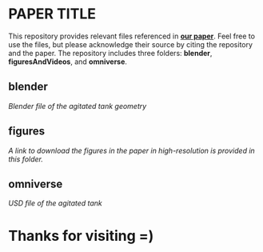 # PAPER TITLE

This repository provides relevant files referenced in **[our paper](https://youtu.be/wDKfSdN1qH8)**. Feel free to use the files, but please acknowledge their source by citing the repository and the paper.
The repository includes three folders: **blender**, **figuresAndVideos**, and **omniverse**.

## blender

*Blender file of the agitated tank geometry*

## figures

*A link to download the figures in the paper in high-resolution is provided in this folder.*

## omniverse

*USD file of the agitated tank*

# Thanks for visiting =)

